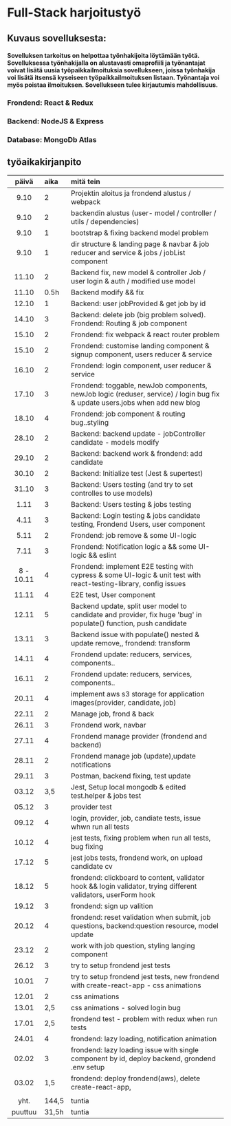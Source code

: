 # Full-Stack harjoitustyö

## Kuvaus sovelluksesta:

#### Sovelluksen tarkoitus on helpottaa työnhakijoita löytämään työtä. Sovelluksessa työnhakijalla on alustavasti omaprofiili ja työnantajat voivat lisätä uusia työpaikkailmoituksia sovellukseen, joissa työnhakija voi lisätä itsensä kyseiseen työpaikkailmoituksen listaan. Työnantaja voi myös poistaa ilmoituksen. Sovellukseen tulee kirjautumis mahdollisuus.

### Frondend: React & Redux

### Backend: NodeJS & Express

### Database: MongoDb Atlas

## työaikakirjanpito

|   päivä   | aika  | mitä tein                                                                                                                    |
| :-------: | :---- | :--------------------------------------------------------------------------------------------------------------------------- |
|   9.10    | 2     | Projektin aloitus ja frondend alustus / webpack                                                                              |
|   9.10    | 2     | backendin alustus (user- model / controller / utils / dependencies)                                                          |
|   9.10    | 1     | bootstrap & fixing backend model problem                                                                                     |
|   9.10    | 1     | dir structure & landing page & navbar & job reducer and service & jobs / jobList component                                   |
|   11.10   | 2     | Backend fix, new model & controller Job / user login & auth / modified use model                                             |
|   11.10   | 0.5h  | Backend modify && fix                                                                                                        |
|   12.10   | 1     | Backend: user jobProvided & get job by id                                                                                    |
|   14.10   | 3     | Backend: delete job (big problem solved). Frondend: Routing & job component                                                  |
|   15.10   | 2     | Frondend: fix webpack & react router problem                                                                                 |
|   15.10   | 2     | Frondend: customise landing component & signup component, users reducer & service                                            |
|   16.10   | 2     | Frondend: login component, user reducer & service                                                                            |
|   17.10   | 3     | Frondend: toggable, newJob components, newJob logic (reduser, service) / login bug fix & update users.jobs when add new blog |
|   18.10   | 4     | Frondend: job component & routing bug..styling                                                                               |
|   28.10   | 2     | Backend: backend update - jobController candidate - models modify                                                            |
|   29.10   | 2     | Backend: backend work & frondend: add candidate                                                                              |
|   30.10   | 2     | Backend: Initialize test (Jest & supertest)                                                                                  |
|   31.10   | 3     | Backend: Users testing (and try to set controlles to use models)                                                             |
|   1.11    | 3     | Backend: Users testing & jobs testing                                                                                        |
|   4.11    | 3     | Backend: Login testing & jobs candidate testing, Frondend Users, user component                                              |
|   5.11    | 2     | Frondend: job remove & some UI-logic                                                                                         |
|   7.11    | 3     | Frondend: Notification logic a && some UI-logic && eslint                                                                    |
| 8 - 10.11 | 4     | Frondend: implement E2E testing with cypress & some UI-logic & unit test with react-testing-library, config issues           |
|   11.11   | 4     | E2E test, User component                                                                                                     |
|   12.11   | 5     | Backend update, split user model to candidate and provider, fix huge 'bug' in populate() function, push candidate            |
|   13.11   | 3     | Backend issue with populate() nested & update remove,, frondend: transform                                                   |
|   14.11   | 4     | Frondend update: reducers, services, components..                                                                            |
|   16.11   | 2     | Frondend update: reducers, services, components..                                                                            |
|   20.11   | 4     | implement aws s3 storage for application images(provider, candidate, job)                                                    |
|   22.11   | 2     | Manage job, frond & back                                                                                                     |
|   26.11   | 3     | Frondend work, navbar                                                                                                        |
|   27.11   | 4     | Frondend manage provider (frondend and backend)                                                                              |
|   28.11   | 2     | Frondend manage job (update),update notifications                                                                            |
|   29.11   | 3     | Postman, backend fixing, test update                                                                                         |
|   03.12   | 3,5   | Jest, Setup local mongodb & edited test.helper & jobs test                                                                   |
|   05.12   | 3     | provider test                                                                                                                |
|   09.12   | 4     | login, provider, job, candiate tests, issue whwn run all tests                                                               |
|   10.12   | 4     | jest tests, fixing problem when run all tests, bug fixing                                                                    |
|   17.12   | 5     | jest jobs tests, frondend work, on upload candidate cv                                                                       |
|   18.12   | 5     | frondend: clickboard to content, validator hook && login validator, trying different validators, userForm hook               |
|   19.12   | 3     | frondend: sign up valition                                                                                                   |
|   20.12   | 4     | frondend: reset validation when submit, job questions, backend:question resource, model update                               |
|   23.12   | 2     | work with job question, styling langing component                                                                            |
|   26.12   | 3     | try to setup frondend jest tests                                                                                             |
|   10.01   | 7     | try to setup frondend jest tests, new frondend with create-react-app - css animations                                        |
|   12.01   | 2     | css animations                                                                                                               |
|   13.01   | 2,5   | css animations - solved login bug                                                                                            |
|   17.01   | 2,5   | frondend test - problem with redux when run tests                                                                            |
|   24.01   | 4     | frondend: lazy loading, notification animation                                                                               |
|   02.02   | 3     | frondend: lazy loading issue with single component by id, deploy backend, grondend .env setup                                |
|   03.02   | 1,5   | frondend: deploy frondend(aws), delete create-react-app,                                                                     |
|           |       |                                                                                                                              |
|   yht.    | 144,5 | tuntia                                                                                                                       |
|  puuttuu  | 31,5h | tuntia                                                                                                                       |
